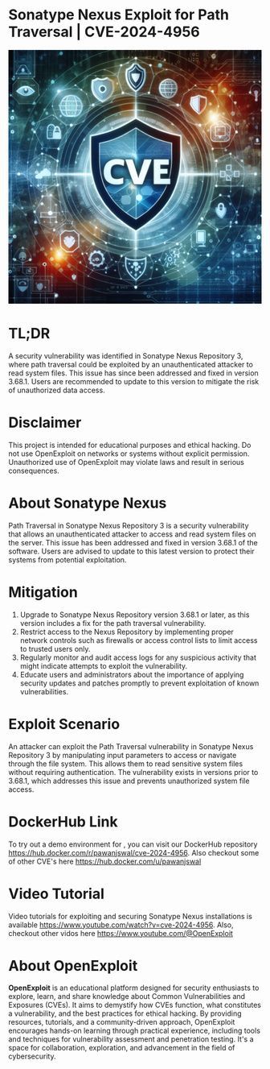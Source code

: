 # Sonatype Nexus Exploit for Path Traversal | CVE-2024-4956
![CVE-2024-4956](https://raw.githubusercontent.com/pawanjswal/pawanjswal.github.io/master/cve-2024-4956/assets/thumbnail.jpg)

# TL;DR
A security vulnerability was identified in Sonatype Nexus Repository 3, where path traversal could be exploited by an unauthenticated attacker to read system files. This issue has since been addressed and fixed in version 3.68.1. Users are recommended to update to this version to mitigate the risk of unauthorized data access.

# Disclaimer
This project is intended for educational purposes and ethical hacking. Do not use OpenExploit on networks or systems without explicit permission. Unauthorized use of OpenExploit may violate laws and result in serious consequences.

# About Sonatype Nexus
Path Traversal in Sonatype Nexus Repository 3 is a security vulnerability that allows an unauthenticated attacker to access and read system files on the server. This issue has been addressed and fixed in version 3.68.1 of the software. Users are advised to update to this latest version to protect their systems from potential exploitation.

# Mitigation
1. Upgrade to Sonatype Nexus Repository version 3.68.1 or later, as this version includes a fix for the path traversal vulnerability.
2. Restrict access to the Nexus Repository by implementing proper network controls such as firewalls or access control lists to limit access to trusted users only.
3. Regularly monitor and audit access logs for any suspicious activity that might indicate attempts to exploit the vulnerability.
4. Educate users and administrators about the importance of applying security updates and patches promptly to prevent exploitation of known vulnerabilities.

# Exploit Scenario
An attacker can exploit the Path Traversal vulnerability in Sonatype Nexus Repository 3 by manipulating input parameters to access or navigate through the file system. This allows them to read sensitive system files without requiring authentication. The vulnerability exists in versions prior to 3.68.1, which addresses this issue and prevents unauthorized system file access.

# DockerHub Link
To try out a demo environment for , you can visit our DockerHub repository https://hub.docker.com/r/pawanjswal/cve-2024-4956. Also checkout some of other CVE's here https://hub.docker.com/u/pawanjswal

# Video Tutorial
Video tutorials for exploiting  and securing Sonatype Nexus installations is available https://www.youtube.com/watch?v=cve-2024-4956. Also, checkout other vidos here https://www.youtube.com/@OpenExploit

# About OpenExploit
**OpenExploit** is an educational platform designed for security enthusiasts to explore, learn, and share knowledge about Common Vulnerabilities and Exposures (CVEs). It aims to demystify how CVEs function, what constitutes a vulnerability, and the best practices for ethical hacking. By providing resources, tutorials, and a community-driven approach, OpenExploit encourages hands-on learning through practical experience, including tools and techniques for vulnerability assessment and penetration testing. It's a space for collaboration, exploration, and advancement in the field of cybersecurity.